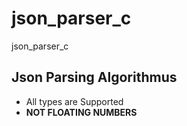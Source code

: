 # json_parser_c
json_parser_c
## Json Parsing Algorithmus 

* All types are Supported
* **NOT FLOATING NUMBERS**
